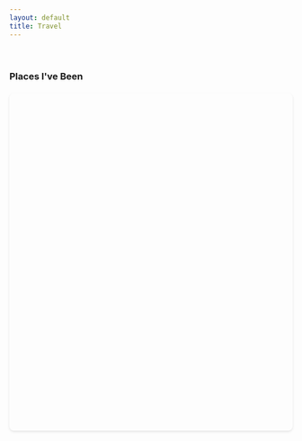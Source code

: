 ```yaml
---
layout: default
title: Travel
---
```


<div class="travel-container">
    <h3>Places I've Been</h3>
    <div id="map" style="width: 100%; height: 600px;"></div>
</div>

<script>
let map;
let markers = [];

const locations = [
    {
        position: { lat: 38.6270, lng: -90.1994 },
        title: "St. Louis, Missouri",
        description: "",
        dates: "2003-2006",
        details: "Birthplace"
    },
    {
        position: { lat: 39.1653, lng: -86.5264 },
        title: "Bloomington, Indiana",
        description: "",
        dates: "2006-2021",
        details: "Hometown. So much corn. "
    },
    {
        position: { lat: 51.7520, lng: -1.2577 },
        title: "Oxford, England",
        description: "Living Abroad",
        dates: "2013",
        details: "Spent 8 months living abroad in Oxford."
    },
    {
        position: { lat: 42.3736, lng: -71.1097 },
        title: "Cambridge, Massachusetts",
        description: "",
        dates: "2021-2025",
        details: "Harvard University (Undergraduate)"
    },
    {
        position: { lat: 41.8781, lng: -87.6298 },
        title: "Chicago, Illinois",
        description: "",
        dates: "2024",
        details: "Jump Trading spring internship"
    },
    {
        position: { lat: 40.7128, lng: -74.0060 },
        title: "New York City, New York",
        description: "",
        dates: "2022, 2023, 2024",
        details: "Winter and summer internships at Meta, Five Rings, Hudson River Trading in Long Island City, Midtown and FiDi NYC."
    },
    {
        position: { lat: 49.2827, lng: -123.1207 },
        title: "Vancouver, Canada",
        description: "",
        dates: "December 2024",
        details: "NeurIPS Conference"
    },
    {
        position: { lat: 40.0379, lng: -76.3055 },
        title: "Lancaster, Pennsylvania",
        description: "",
        dates: "October 2024",
        details: "Voice of the Apostles Conference"
    },
    {
        position: { lat: 21.3069, lng: -157.8583 },
        title: "Kona, Hawaii",
        description: "Vacation",
        dates: "2024",
        details: "Eating pizza in a hot tub with friends on vacation."
    },
    {
        position: { lat: 18.1096, lng: -77.2975 },
        title: "Jamaica",
        description: "",
        dates: "2025",
        details: "Vacation featuring a taxi driver pulling a knife on myself and a friend."
    },
    {
        position: { lat: 32.0853, lng: 34.7818 },
        title: "Israel",
        description: "",
        dates: "Spring 2025",
        details: "Harvard Israel Trek"
    }
];

async function initMap() {
    const { Map } = await google.maps.importLibrary("maps");
    const { AdvancedMarkerElement } = await google.maps.importLibrary("marker");

    // Create the map centered on US
    map = new Map(document.getElementById("map"), {
        zoom: 2,  // Zoomed out further to show Europe
        center: { lat: 30.0, lng: -45.0 },  // Centered in the Atlantic to show both continents
        mapId: "TRAVEL_MAP",
        mapTypeId: google.maps.MapTypeId.SATELLITE,  // Set default to satellite view
        mapTypeControl: false,  // Remove the Map/Satellite toggle
        labelingEnabled: false,  // Disable labels
        disableDefaultUI: true,  // Disable all controls
        styles: [
            {
                featureType: "all",
                elementType: "labels",
                stylers: [{ visibility: "off" }]  // Hide all labels
            },
            {
                featureType: "all",
                elementType: "labels.text.fill",
                stylers: [{ color: getComputedStyle(document.documentElement).getPropertyValue('--text-color') }]
            },
            {
                featureType: "all",
                elementType: "geometry",
                stylers: [{ color: getComputedStyle(document.documentElement).getPropertyValue('--background-color') }]
            }
        ]
    });

    // Create markers for each location
    locations.forEach(location => {
        const marker = new google.maps.Marker({
            position: location.position,
            map: map,
            title: location.title,
            animation: google.maps.Animation.DROP
        });

        // Create info window for each marker
        const infowindow = new google.maps.InfoWindow({
            content: `
                <div style="color: #333; padding: 6px;">
                    <h3 style="margin: 0 0 2px 0;">${location.title}</h3>
                    <p style="margin: 0 0 2px 0;"><strong>${location.dates}</strong></p>
                    <p style="margin: 0;">${location.details}</p>
                </div>
            `
        });

        // Add hover event listeners
        marker.addListener("mouseover", () => {
            infowindow.open(map, marker);
        });

        marker.addListener("mouseout", () => {
            infowindow.close();
        });

        markers.push(marker);
    });
}
</script>

<!-- Add Google Maps JavaScript API -->
<!-- To make this map work:
1. Go to https://console.cloud.google.com
2. Create a project and enable Maps JavaScript API
3. Create credentials (API key)
4. Replace YOUR_API_KEY below with your actual API key
5. Secure your key by restricting it to your domain -->
<script async defer src="https://maps.googleapis.com/maps/api/js?key=AIzaSyDa7VBVaA0Kpk5IbM4tjce4QKHqvcsxWPI&callback=initMap"></script>

<style>
.travel-container {
    padding: 20px 0;
}

#map {
    border-radius: 8px;
    box-shadow: 0 2px 4px rgba(0,0,0,0.1);
    margin: 20px 0;
}
</style>

